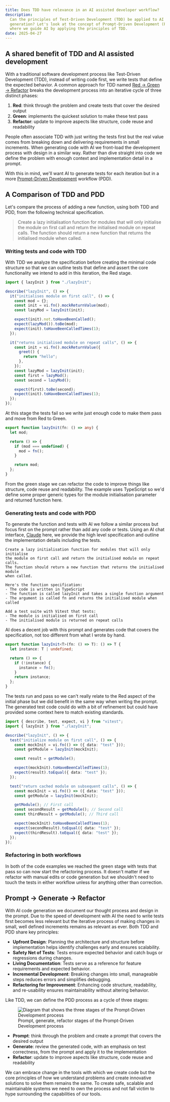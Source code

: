 ```yaml
---
title: Does TDD have relevance in an AI assisted developer workflow?
description:
  Can the principles of Test-Driven Development (TDD) be applied to AI code
  generation? Let's look at the concept of Prompt-Driven Development (PDD),
  where we guide AI by applying the principles of TDD.
date: 2025-04-27
---
```


## A shared benefit of TDD and AI assisted development

With a traditional software development process like Test-Driven Development
(TDD), instead of writing code first, we write tests that define the expected
behavior. A common approach for TDD named [Red → Green →
Refactor][red-green-refactor] breaks the development process into an iterative
cycle of three distinct phases:

1. **Red**: think through the problem and create tests that cover the desired
   output
2. **Green**: implements the quickest solution to make these test pass
3. **Refactor**: update to improve aspects like structure, code reuse and
   readability

People often associate TDD with just writing the tests first but the real value
comes from breaking down and delivering requirements in small increments. When
generating code with AI we front-load the development process with design in a
similar way. Rather than dive straight into code we define the problem with
enough context and implementation detail in a prompt.

With this in mind, we'll want AI to generate tests for each iteration but in a
more [Prompt-Driven Development][pdd] workflow (PDD).

## A Comparison of TDD and PDD

Let's compare the process of adding a new function, using both TDD and PDD, from
the following technical specification.

> Create a lazy initialisation function for modules that will only initialise
> the module on first call and return the initialised module on repeat calls.
> The function should return a new function that returns the initialised module
> when called.

### Writing tests and code with TDD

With TDD we analyze the specification before creating the minimal code structure
so that we can outline tests that define and assert the core functionality we
intend to add in this iteration, the Red stage.

```ts
import { lazyInit } from "./lazyInit";

describe("lazyInit", () => {
  it("initialises module on first call", () => {
    const mod = {};
    const init = vi.fn().mockReturnValue(mod);
    const lazyMod = lazyInit(init);

    expect(init).not.toHaveBeenCalled();
    expect(lazyMod()).toBe(mod);
    expect(init).toHaveBeenCalledTimes(1);
  });

  it("returns initialised module on repeat calls", () => {
    const init = vi.fn().mockReturnValue({
      greet() {
        return "hello";
      },
    });
    const lazyMod = lazyInit(init);
    const first = lazyMod();
    const second = lazyMod();

    expect(first).toBe(second);
    expect(init).toHaveBeenCalledTimes(1);
  });
});
```

At this stage the tests fail so we write just enough code to make them pass and
move from Red to Green.

```ts
export function lazyInit(fn: () => any) {
  let mod;

  return () => {
    if (mod === undefined) {
      mod = fn();
    }

    return mod;
  };
}
```

From the green stage we can refactor the code to improve things like structure,
code reuse and readability. The example uses TypeScript so we'd define some
proper generic types for the module initialisation parameter and returned
function here.

### Generating tests and code with PDD

To generate the function and tests with AI we follow a similar process but focus
first on the prompt rather than add any code or tests. Using an AI chat
interface, [Claude][claude] here, we provide the high level specification and
outline the implementation details including the tests.

```text
Create a lazy initialisation function for modules that will only initialise
the module on first call and return the initialised module on repeat calls.
The function should return a new function that returns the initialised module
when called.

Here's the function specification:
- The code is written in TypeScript
- The function is called lazyInit and takes a single function argument
- The argument is called fn and returns the initialised module when called

Add a test suite with Vitest that tests:
- The module is initialised on first call
- The initialised module is returned on repeat calls
```

AI does a decent job with this prompt and generates code that covers the
specification, not too different from what I wrote by hand.

```typescript
export function lazyInit<T>(fn: () => T): () => T {
  let instance: T | undefined;

  return () => {
    if (!instance) {
      instance = fn();
    }
    return instance;
  };
}
```

The tests run and pass so we can't really relate to the Red aspect of the
initial phase but we did benefit in the same way when writing the prompt. The
generated test code could do with a bit of refinement but could have provided
some context here to match existing standards.

```typescript
import { describe, test, expect, vi } from "vitest";
import { lazyInit } from "./lazyInit";

describe("lazyInit", () => {
  test("initialize module on first call", () => {
    const mockInit = vi.fn(() => ({ data: "test" }));
    const getModule = lazyInit(mockInit);

    const result = getModule();

    expect(mockInit).toHaveBeenCalledTimes(1);
    expect(result).toEqual({ data: "test" });
  });

  test("return cached module on subsequent calls", () => {
    const mockInit = vi.fn(() => ({ data: "test" }));
    const getModule = lazyInit(mockInit);

    getModule(); // First call
    const secondResult = getModule(); // Second call
    const thirdResult = getModule(); // Third call

    expect(mockInit).toHaveBeenCalledTimes(1);
    expect(secondResult).toEqual({ data: "test" });
    expect(thirdResult).toEqual({ data: "test" });
  });
});
```

### Refactoring in both workflows

In both of the code examples we reached the green stage with tests that pass so
can now start the refactoring process. It doesn't matter if we refactor with
manual edits or code generation but we shouldn't need to touch the tests in
either workflow unless for anything other than correction.

## Prompt → Generate → Refactor

With AI code generation we document our thought process and design in the
prompt. Due to the speed of development with AI the need to write tests first
becomes less relevant but the iterative process of making changes in small, well
defined increments remains as relevant as ever. Both TDD and PDD share key
principles:

- **Upfront Design**: Planning the architecture and structure before
  implementation helps identify challenges early and ensures scalability.
- **Safety Net of Tests**: Tests ensure expected behavior and catch bugs or
  regressions during changes.
- **Living Documentation**: Tests serve as a reference for feature requirements
  and expected behavior.
- **Incremental Development**: Breaking changes into small, manageable steps
  reduces errors and simplifies debugging.
- **Refactoring for Improvement**: Enhancing code structure, readability, and
  re-usability ensures maintainability without altering behavior.

Like TDD, we can define the PDD process as a cycle of three stages:

<copy-to-clipboard data-url="/img/blog/the-relevance-of-tdd-in-an-ai-workflow/pdd.png" class="ctc-image">
  <figure>
    <img src="/img/blog/the-relevance-of-tdd-in-an-ai-workflow/pdd.png" alt="Diagram that shows the three stages of the Prompt-Driven Development process">
    <figcaption>
      Prompt, generate, refactor stages of the Prompt-Driven Development process
    </figcaption>
  </figure>
</copy-to-clipboard>

- **Prompt**: think through the problem and create a prompt that covers the
  desired output
- **Generate**: review the generated code, with an emphasis on test correctness,
  from the prompt and apply it to the implementation
- **Refactor**: update to improve aspects like structure, code reuse and
  readability

We can embrace change in the tools with which we create code but the core
principles of how we understand problems and create innovative solutions to
solve them remains the same. To create safe, scalable and maintainable systems
we need to own the process and not fall victim to hype surrounding the
capabilities of our tools.

[red-green-refactor]: https://www.jamesshore.com/v2/blog/2005/red-green-refactor
[claude]: https://www.anthropic.com/claude
[pdd]: https://andrewships.substack.com/p/prompt-driven-development
